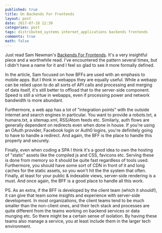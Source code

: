 ```yaml
---
published: true
title: On Backends For Frontends
layout: post
date: 2017-07-18 12:39
categories: post
tags: distributed_systems internet_applications backends frontends
comments: true
math: false
---
```

Just read Sam Newman's [Backends For Frontends](http://samnewman.io/patterns/architectural/bff/). It's a very insightful piece and a worthwhile read. I've encountered the pattern several times, but I didn't have a name for it and I feel so glad to see it more formally defined.

In the article, Sam focused on how BFFs are used with an emphasis to mobile apps. But I think in webapps they are equally useful. While a webapp can be relied upon to do all sorts of API calls and processing and merging of data itself, it's still better to offload that to the server-side component. Speed is still a virtue in webapps, even if processing power and network bandwidth is more abundant.

Furthermore, a web app has a lot of "integration points" with the outside internet and search engines in particular. You want to provide a robots.txt, a humans.txt, a sitemap.xml, RSS/Atom feeds etc. Similarly, auth flows are generally dependent on redirects even when done in house. If you're using an OAuth provider, Facebook login or Auth0 logins, you're definitely going to have to handle a redirect. And again, the BFF is the place to handle this properly and securely.

Finally, even when coding a SPA I think it's a good idea to own the hosting of "static" assets like the compiled js and CSS, favicons etc. Serving these is done from memory so it should be quite fast regardless of tools used. Furthermore, you should have some sort of CDN in front of it and long caches for the static assets, so you won't hit the the system that often. Finally, at least for your public & indexable views, server-side rendering is a must. And once again, the BFF is a good place to handle all this work.

PS. As an extra, if the BFF is developed by the client team (which it should!), it can give that team some insights and experience with server-side development. In most organizations, the client teams tend to be much smaller
than the non-client ones, and their tech stack and processes are quite different from the teams working on backend services or data munging etc. So there might be a certain sense of isolation. By having these teams also manage a service, you at least include them in the larger tech environment.
